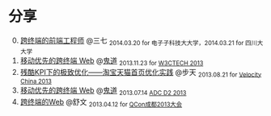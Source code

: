 # 分享

0. [跨终端的前端工程师](http://tmallfe.github.io/slide/cross-end-fe.pdf) @三七 <sub>2014.03.20 for 电⼦子科技⼤大学，2014.03.21 for 四川⼤大学</sub>
0. [移动优先的跨终端 Web](http://luics.github.io/demo/cew-w3ctech-1311/) @[鬼道][luics] <sub>2013.11.23 for [W3CTECH 2013](http://www.w3ctech.com/event/32)</sub> 
0. [残酷KPI下的极致优化——淘宝天猫首页优化实践](http://velocity.oreilly.com.cn/2013/) @步天 <sub>2013.08.21 for [Velocity China 2013](http://velocity.oreilly.com.cn/2013/)</sub>
0. [移动优先的跨终端 Web](http://demo.tmall.net/u/guidao/d2/) @[鬼道][luics] <sub>2013.07.14 [ADC D2 2013](http://www.d2forum.org/d2/8/)</sub> 
0. [跨终端的Web](http://yunpan.alibaba-inc.com/share/link/P15mdCPZw) @舒文 <sub>2013.04.12 for [QCon成都2013大会](http://www.qconchengdu.com/track04.html)</sub>   

[luics]: http://weibo.com/luics